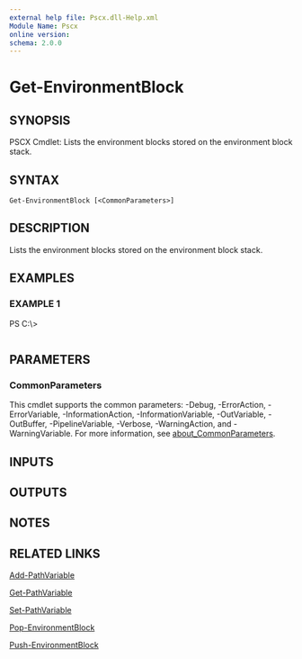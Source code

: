 ```yaml
---
external help file: Pscx.dll-Help.xml
Module Name: Pscx
online version:
schema: 2.0.0
---
```


# Get-EnvironmentBlock

## SYNOPSIS
PSCX Cmdlet: Lists the environment blocks stored on the environment block stack.

## SYNTAX

```
Get-EnvironmentBlock [<CommonParameters>]
```

## DESCRIPTION
Lists the environment blocks stored on the environment block stack.

## EXAMPLES

### EXAMPLE 1
PS C:\\\>

```

```

## PARAMETERS

### CommonParameters
This cmdlet supports the common parameters: -Debug, -ErrorAction, -ErrorVariable, -InformationAction, -InformationVariable, -OutVariable, -OutBuffer, -PipelineVariable, -Verbose, -WarningAction, and -WarningVariable. For more information, see [about_CommonParameters](http://go.microsoft.com/fwlink/?LinkID=113216).

## INPUTS

## OUTPUTS

## NOTES

## RELATED LINKS

[Add-PathVariable]()

[Get-PathVariable]()

[Set-PathVariable]()

[Pop-EnvironmentBlock]()

[Push-EnvironmentBlock]()

